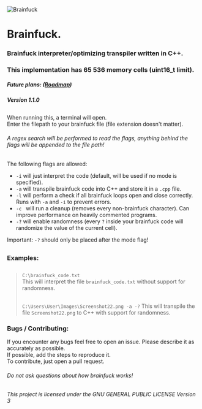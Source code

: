 ![**Brainfuck**](Brainfuck.png?raw=true "Brainfuck")
# **Brainfuck.**
### Brainfuck interpreter/optimizing transpiler written in C++.
### This implementation has 65 536 memory cells (uint16_t limit).
##### Future plans: ([Roadmap](https://github.com/DrParanoya/Brainfuck/blob/main/ROADMAP.md))
##### Version 1.1.0
##
When running this, a terminal will open.  
Enter the filepath to your brainfuck file (file extension doesn't matter).  
###### A regex search will be performed to read the flags, anything behind the flags will be appended to the file path!
The following flags are allowed:  

- `-i` will just interpret the code (default, will be used if no mode is specified).
- `-a` will transpile brainfuck code into C++ and store it in a `.cpp` file.
- `-l` will perform a check if all brainfuck loops open and close correctly. Runs with ```-a``` and ```-i``` to prevent errors.
- `-c ` will run a cleanup (removes every non-brainfuck character). Can improve performance on heavily commented programs.
- `-?` will enable randomness (every `?` inside your brainfuck code will randomize the value of the current cell).

Important: `-?`  should only be placed after the mode flag!
 
##
### Examples:  
> ##
> `C:\brainfuck_code.txt`  
> This will interpret the file `brainfuck_code.txt` without support for randomness.
> ##
> `C:\Users\User\Images\Screenshot22.png -a -?`
> This will transpile the file `Screenshot22.png` to C++ with support for randomness.
### Bugs / Contributing:
If you encounter any bugs feel free to open an issue. Please describe it as accurately as possible.  
If possible, add the steps to reproduce it.  
To contribute, just open a pull request.  
###### *Do not ask questions about how brainfuck works!*  
##  
###### This project is licensed under the GNU GENERAL PUBLIC LICENSE Version 3
